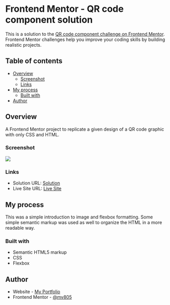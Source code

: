 # Frontend Mentor - QR code component solution

This is a solution to the [QR code component challenge on Frontend Mentor](https://www.frontendmentor.io/challenges/qr-code-component-iux_sIO_H). Frontend Mentor challenges help you improve your coding skills by building realistic projects. 

## Table of contents

- [Overview](#overview)
  - [Screenshot](#screenshot)
  - [Links](#links)
- [My process](#my-process)
  - [Built with](#built-with)
- [Author](#author)


## Overview
A Frontend Mentor project to replicate a given design of a QR code graphic with only CSS and HTML.
### Screenshot

![](./images/screenshot.PNG)

### Links

- Solution URL: [Solution](https://www.frontendmentor.io/solutions/qr-code-solution-DHVUIFg7J)
- Live Site URL: [Live Site](https://github.com/Anmol-08/QR-Code-Component)

## My process
This was a simple introduction to image and flexbox formatting. Some simple semantic markup was used as well to organize the HTML in a more readable way.

### Built with

- Semantic HTML5 markup
- CSS
- Flexbox

## Author

- Website - [My Portfolio](https://github.com/Anmol-08)
- Frontend Mentor - [@mv805](https://www.frontendmentor.io/profile/Anmol-08)
